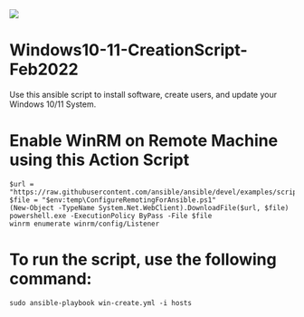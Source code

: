 <img src=https://news.microsoft.com/wp-content/uploads/prod/sites/612/2021/06/Windows-11-Logo.png >

# Windows10-11-CreationScript-Feb2022
Use this ansible script to install software, create users, and update your Windows 10/11 System. 

# Enable WinRM on Remote Machine using this Action Script
```
$url = "https://raw.githubusercontent.com/ansible/ansible/devel/examples/scripts/ConfigureRemotingForAnsible.ps1"
$file = "$env:temp\ConfigureRemotingForAnsible.ps1"
(New-Object -TypeName System.Net.WebClient).DownloadFile($url, $file)
powershell.exe -ExecutionPolicy ByPass -File $file
winrm enumerate winrm/config/Listener
```
# To run the script, use the following command:
```
sudo ansible-playbook win-create.yml -i hosts
```
